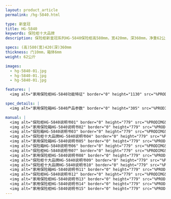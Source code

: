 ```yaml
---
layout: product_article
permalink: /hg-5840.html

type: 新皇冠
title: HG-5840
keywords: 保险柜十大品牌
description: 保险柜新皇冠系列HG-5840保险柜高580mm，宽420mm，深360mm，净重62公斤，符合国家3C认证标准，创造极致全能安全生活空间。

specs: (高)580(宽)420(深)360mm
thickness: 门10mm，箱体6mm
weight: 62公斤

images:
  - hg-5840-01.jpg
  - hg-5840-01.jpg
  - hg-5840-01.jpg

features: |
  <img alt="家用保险柜HG-5840功能特征" border="0" height="1130" src="%PRODIMGS%/hg-gn.jpg" width="538" />

spec_details: |
  <img alt="家用保险箱HG-5840产品参数" border="0" height="305" src="%PRODIMGS%/hg-cpcs.jpg" width="538" />

manual: |
  <img alt="保险柜HG-5840说明书01" border="0" height="779" src="%PRODIMGS%/hg-sm01.jpg" width="528" />  
  <img alt="家用保险箱HG-5840说明书02" border="0" height="779" src="%PRODIMGS%/hg-sm02.jpg" width="528" />  
  <img alt="保险箱HG-5840说明书03" border="0" height="779" src="%PRODIMGS%/hg-sm03.jpg" width="528" />  
  <img alt="保险柜十大品牌HG-5840说明书04" border="0" height="779" src="%PRODIMGS%/hg-sm04.jpg" width="528" />  
  <img alt="家用保险箱HG-5840说明书05" border="0" height="779" src="%PRODIMGS%/hg-sm05.jpg" width="528" />  
  <img alt="保险箱HG-5840说明书06" border="0" height="779" src="%PRODIMGS%/hg-sm06.jpg" width="528" />  
  <img alt="保险柜HG-5840说明书07" border="0" height="779" src="%PRODIMGS%/hg-sm07.jpg" width="528" />  
  <img alt="家用保险柜HG-5840说明书08" border="0" height="779" src="%PRODIMGS%/hg-sm08.jpg" width="528" />  
  <img alt="保险柜十大品牌HG-5840说明书09" border="0" height="779" src="%PRODIMGS%/hg-sm09.jpg" width="528" />  
  <img alt="保险柜十大品牌HG-5840说明书10" border="0" height="779" src="%PRODIMGS%/hg-sm10.jpg" width="528" />  
  <img alt="家用保险箱HG-5840说明书11" border="0" height="779" src="%PRODIMGS%/hg-sm11.jpg" width="528" />  
  <img alt="保险柜HG-5840说明书12" border="0" height="779" src="%PRODIMGS%/hg-sm12.jpg" width="528" />  
  <img alt="家用保险柜HG-5840说明书13" border="0" height="779" src="%PRODIMGS%/hg-sm13.jpg" width="528" />  
  <img alt="家用保险柜HG-5840说明书14" border="0" height="779" src="%PRODIMGS%/hg-sm14.jpg" width="528" />  
  <img alt="家用保险柜HG-5840说明书15" border="0" height="779" src="%PRODIMGS%/hg-sm15.jpg" width="528" />
---
```

